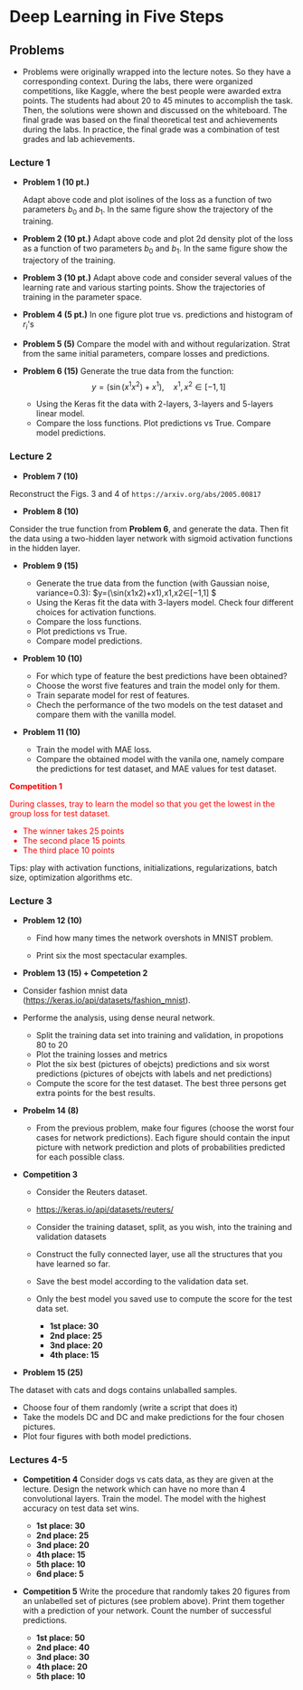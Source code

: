 # Deep Learning in Five Steps


## Problems

- Problems were originally wrapped into the lecture notes. So they have a corresponding context.
During the labs, there were organized competitions, like Kaggle, where the best people were awarded extra points. The students had about 20 to 45 minutes to accomplish the task. Then, the solutions were shown and discussed on the whiteboard.
The final grade was based on the final theoretical test and achievements during the labs. In practice, the final grade was a combination of test grades and lab achievements.

### Lecture 1

* __Problem 1 (10 pt.)__

  Adapt above code and plot isolines of the loss as a function of two parameters $b_0$ and $b_1$. In the same figure show the trajectory of the training.

* __Problem 2 (10 pt.)__
  Adapt above code and plot 2d density plot of the loss as a function of two parameters $b_0$ and $b_1$. In the same figure show the trajectory of the training.

* __Problem 3 (10 pt.)__
Adapt above code and consider several values of the learning rate and various starting points. Show the trajectories of training in the parameter space.

* __Problem 4 (5 pt.)__
In one figure plot true vs. predictions and histogram of $r_i$'s

* __Problem 5 (5)__
Compare the model with and without regularization. Strat from the same initial parameters, compare losses and predictions.

* __Problem 6 (15)__
Generate the true data from the function:
$$
y = (\sin(x^1 x^2) +x^1), \quad x^1,x^2 \in [-1,1]
$$  
  * Using the Keras fit the data with 2-layers, 3-layers and 5-layers linear model.
  * Compare the loss functions. Plot predictions vs True. Compare model predictions.

### Lecture 2

* __Problem 7 (10)__

Reconstruct the Figs. 3 and 4 of `https://arxiv.org/abs/2005.00817`

* __Problem 8 (10)__

Consider the true function from __Problem 6__, and generate the data. Then fit the data using a two-hidden layer network with sigmoid activation functions in the hidden layer.

* __Problem 9 (15)__

  * Generate the true data from the function (with Gaussian noise, variance=0.3):
  $y=(\sin(x1x2)+x1),x1,x2∈[−1,1] $
  * Using the Keras fit the data with 3-layers model. Check four different choices for activation functions.
  * Compare the loss functions.
  * Plot predictions vs True.
  * Compare model predictions.

* __Problem 10 (10)__

  * For which type of feature the best predictions have been obtained?
  * Choose the worst five features and train the model only for them.
  * Train separate model for rest of features.
  * Chech the performance of the two models on the test dataset and compare them with the vanilla model.

* __Problem 11 (10)__

  * Train the model with MAE loss.
  * Compare the obtained model with the vanila one, namely compare the predictions for test dataset, and MAE values for test dataset.
 
<font color = 'red'>**Competition 1** </font>

<font color = 'red'> During classes, tray to learn the model so that you get the lowest in the group loss for test dataset.
  * The winner takes 25 points
  * The second place 15 points
  * The third place  10 points
</font>

Tips: play with activation functions, initializations, regularizations, batch size, optimization algorithms etc.

### Lecture 3

* __Problem 12 (10)__

  * Find how many times the network overshots in MNIST problem.

  * Print six the most spectacular examples.


* __Problem 13 (15) + Competetion 2__

* Consider fashion mnist data (https://keras.io/api/datasets/fashion_mnist).

* Performe the analysis, using dense neural network.

  * Split the training data set into training and validation, in propotions 80 to 20
  * Plot the training losses and metrics
  * Plot the six best (pictures of obejcts) predictions and six worst predictions (pictures of obejcts with labels and net predictions)
  * Compute the score for the test dataset. The best three persons get extra points for the best results.

* __Probelm 14 (8)__
  * From the previous problem, make four figures (choose the worst four cases for network predictions). Each figure should contain the input picture with network prediction and plots of probabilities predicted for each possible class.  

* **Competition 3**

  * Consider the Reuters dataset.

  * https://keras.io/api/datasets/reuters/

  * Consider the training dataset, split, as you wish, into the training and validation datasets
  * Construct the fully connected layer, use all the structures that you have learned so far.
  * Save the best model according to the validation data set.

  * Only the best model you saved use to compute the score for the test data set.

    * **1st place: 30**
    * **2nd place: 25**
    * **3nd place: 20**
    * **4th place: 15**
   
*  **Problem 15 (25)**

  The dataset with cats and dogs contains unlaballed samples.
  * Choose four of them randomly (write a script that does it)
  * Take the models DC and DC and make predictions for the four chosen pictures.
  * Plot four figures with both model predictions.

### Lectures 4-5

* **Competition 4**
  Consider dogs vs cats data, as they are given at the lecture. Design the network which can have no more than 4 convolutional layers. Train the model. The model with the highest accuracy on test data set wins.

   * **1st place: 30**
   * **2nd place: 25**
   * **3nd place: 20**
   * **4th place: 15**
   * **5th place: 10**
   * **6nd place:  5**




* **Competition 5**
  Write the procedure that randomly takes 20 figures from an unlabelled set of pictures (see problem above). Print them together with a prediction of your network. Count the number of successful predictions.

   * **1st place: 50**
   * **2nd place: 40**
   * **3nd place: 30**
   * **4th place: 20**
   * **5th place: 10**
